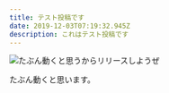 ```yaml
---
title: テスト投稿です
date: 2019-12-03T07:19:32.945Z
description: これはテスト投稿です
---
```

![たぶん動くと思うからリリースしようぜ](/img/多分動くと思うからリリースするai.jpg)

たぶん動くと思います。
